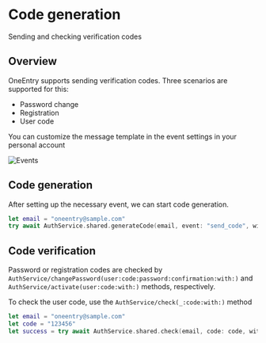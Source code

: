 # Code generation

Sending and checking verification codes

## Overview

OneEntry supports sending verification codes.
Three scenarios are supported for this:

- Password change
- Registration
- User code

You can customize the message template in the event settings in your personal account

![Events](oneentry-code-event.png)

## Code generation

After setting up the necessary event, we can start code generation. 

```swift
let email = "oneentry@sample.com"
try await AuthService.shared.generateCode(email, event: "send_code", with: "email")
```

## Code verification

Password or registration codes are checked by ``AuthService/changePassword(user:code:password:confirmation:with:)`` and ``AuthService/activate(user:code:with:)`` methods, respectively.

To check the user code, use the ``AuthService/check(_:code:with:)`` method

```swift
let email = "oneentry@sample.com"
let code = "123456"
let success = try await AuthService.shared.check(email, code: code, with: "email")
```
